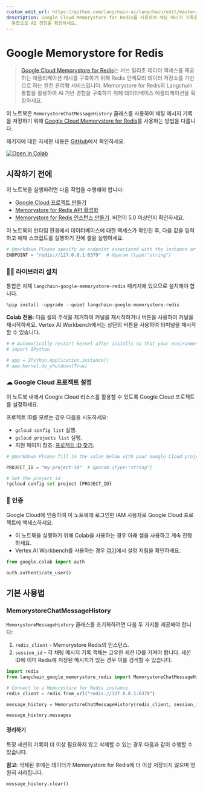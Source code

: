 ```yaml
---
custom_edit_url: https://github.com/langchain-ai/langchain/edit/master/docs/docs/integrations/memory/google_memorystore_redis.ipynb
description: Google Cloud Memorystore for Redis를 사용하여 채팅 메시지 기록을 저장하는 방법을 소개합니다. Langchain
  통합으로 AI 경험을 확장하세요.
---
```


# Google Memorystore for Redis

> [Google Cloud Memorystore for Redis](https://cloud.google.com/memorystore/docs/redis/memorystore-for-redis-overview)는 서브 밀리초 데이터 액세스를 제공하는 애플리케이션 캐시를 구축하기 위해 Redis 인메모리 데이터 저장소를 기반으로 하는 완전 관리형 서비스입니다. Memorystore for Redis의 Langchain 통합을 활용하여 AI 기반 경험을 구축하기 위해 데이터베이스 애플리케이션을 확장하세요.

이 노트북은 `MemorystoreChatMessageHistory` 클래스를 사용하여 채팅 메시지 기록을 저장하기 위해 [Google Cloud Memorystore for Redis](https://cloud.google.com/memorystore/docs/redis/memorystore-for-redis-overview)를 사용하는 방법을 다룹니다.

패키지에 대한 자세한 내용은 [GitHub](https://github.com/googleapis/langchain-google-memorystore-redis-python/)에서 확인하세요.

[![Open In Colab](https://colab.research.google.com/assets/colab-badge.svg)](https://colab.research.google.com/github/googleapis/langchain-google-memorystore-redis-python/blob/main/docs/chat_message_history.ipynb)

## 시작하기 전에

이 노트북을 실행하려면 다음 작업을 수행해야 합니다:

* [Google Cloud 프로젝트 만들기](https://developers.google.com/workspace/guides/create-project)
* [Memorystore for Redis API 활성화](https://console.cloud.google.com/flows/enableapi?apiid=redis.googleapis.com)
* [Memorystore for Redis 인스턴스 만들기](https://cloud.google.com/memorystore/docs/redis/create-instance-console). 버전이 5.0 이상인지 확인하세요.

이 노트북의 런타임 환경에서 데이터베이스에 대한 액세스가 확인된 후, 다음 값을 입력하고 예제 스크립트를 실행하기 전에 셀을 실행하세요.

```python
# @markdown Please specify an endpoint associated with the instance or demo purpose.
ENDPOINT = "redis://127.0.0.1:6379"  # @param {type:"string"}
```


### 🦜🔗 라이브러리 설치

통합은 자체 `langchain-google-memorystore-redis` 패키지에 있으므로 설치해야 합니다.

```python
%pip install -upgrade --quiet langchain-google-memorystore-redis
```


**Colab 전용:** 다음 셀의 주석을 제거하여 커널을 재시작하거나 버튼을 사용하여 커널을 재시작하세요. Vertex AI Workbench에서는 상단의 버튼을 사용하여 터미널을 재시작할 수 있습니다.

```python
# # Automatically restart kernel after installs so that your environment can access the new packages
# import IPython

# app = IPython.Application.instance()
# app.kernel.do_shutdown(True)
```


### ☁ Google Cloud 프로젝트 설정
이 노트북 내에서 Google Cloud 리소스를 활용할 수 있도록 Google Cloud 프로젝트를 설정하세요.

프로젝트 ID를 모르는 경우 다음을 시도하세요:

* `gcloud config list` 실행.
* `gcloud projects list` 실행.
* 지원 페이지 참조: [프로젝트 ID 찾기](https://support.google.com/googleapi/answer/7014113).

```python
# @markdown Please fill in the value below with your Google Cloud project ID and then run the cell.

PROJECT_ID = "my-project-id"  # @param {type:"string"}

# Set the project id
!gcloud config set project {PROJECT_ID}
```


### 🔐 인증
Google Cloud에 인증하여 이 노트북에 로그인한 IAM 사용자로 Google Cloud 프로젝트에 액세스하세요.

* 이 노트북을 실행하기 위해 Colab을 사용하는 경우 아래 셀을 사용하고 계속 진행하세요.
* Vertex AI Workbench를 사용하는 경우 [여기](https://github.com/GoogleCloudPlatform/generative-ai/tree/main/setup-env)에서 설정 지침을 확인하세요.

```python
from google.colab import auth

auth.authenticate_user()
```


## 기본 사용법

### MemorystoreChatMessageHistory

`MemorystoreMessageHistory` 클래스를 초기화하려면 다음 두 가지를 제공해야 합니다:

1. `redis_client` - Memorystore Redis의 인스턴스.
2. `session_id` - 각 채팅 메시지 기록 객체는 고유한 세션 ID를 가져야 합니다. 세션 ID에 이미 Redis에 저장된 메시지가 있는 경우 이를 검색할 수 있습니다.

```python
import redis
from langchain_google_memorystore_redis import MemorystoreChatMessageHistory

# Connect to a Memorystore for Redis instance
redis_client = redis.from_url("redis://127.0.0.1:6379")

message_history = MemorystoreChatMessageHistory(redis_client, session_id="session1")
```


```python
message_history.messages
```


#### 정리하기

특정 세션의 기록이 더 이상 필요하지 않고 삭제할 수 있는 경우 다음과 같이 수행할 수 있습니다.

**참고:** 삭제된 후에는 데이터가 Memorystore for Redis에 더 이상 저장되지 않으며 영원히 사라집니다.

```python
message_history.clear()
```